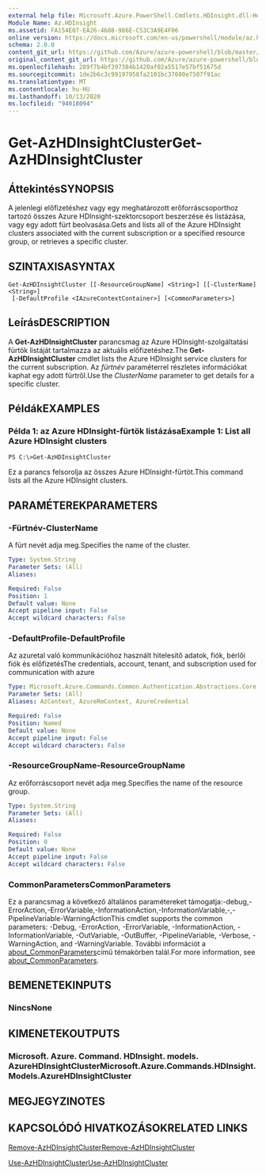 ```yaml
---
external help file: Microsoft.Azure.PowerShell.Cmdlets.HDInsight.dll-Help.xml
Module Name: Az.HDInsight
ms.assetid: FA154E07-EA26-4688-986E-C53C3A9E4F06
online version: https://docs.microsoft.com/en-us/powershell/module/az.hdinsight/get-azhdinsightcluster
schema: 2.0.0
content_git_url: https://github.com/Azure/azure-powershell/blob/master/src/HDInsight/HDInsight/help/Get-AzHDInsightCluster.md
original_content_git_url: https://github.com/Azure/azure-powershell/blob/master/src/HDInsight/HDInsight/help/Get-AzHDInsightCluster.md
ms.openlocfilehash: 289f7b4bf397384b1420af02a5517e57bf51675d
ms.sourcegitcommit: 1de2b6c3c99197958fa2101bc37680e7507f91ac
ms.translationtype: MT
ms.contentlocale: hu-HU
ms.lasthandoff: 10/13/2020
ms.locfileid: "94018094"
---
```

# <span data-ttu-id="fe8b1-101">Get-AzHDInsightCluster</span><span class="sxs-lookup"><span data-stu-id="fe8b1-101">Get-AzHDInsightCluster</span></span>

## <span data-ttu-id="fe8b1-102">Áttekintés</span><span class="sxs-lookup"><span data-stu-id="fe8b1-102">SYNOPSIS</span></span>
<span data-ttu-id="fe8b1-103">A jelenlegi előfizetéshez vagy egy meghatározott erőforráscsoporthoz tartozó összes Azure HDInsight-szektorcsoport beszerzése és listázása, vagy egy adott fürt beolvasása.</span><span class="sxs-lookup"><span data-stu-id="fe8b1-103">Gets and lists all of the Azure HDInsight clusters associated with the current subscription or a specified resource group, or retrieves a specific cluster.</span></span>

## <span data-ttu-id="fe8b1-104">SZINTAXISA</span><span class="sxs-lookup"><span data-stu-id="fe8b1-104">SYNTAX</span></span>

```
Get-AzHDInsightCluster [[-ResourceGroupName] <String>] [[-ClusterName] <String>]
 [-DefaultProfile <IAzureContextContainer>] [<CommonParameters>]
```

## <span data-ttu-id="fe8b1-105">Leírás</span><span class="sxs-lookup"><span data-stu-id="fe8b1-105">DESCRIPTION</span></span>
<span data-ttu-id="fe8b1-106">A **Get-AzHDInsightCluster** parancsmag az Azure HDInsight-szolgáltatási fürtök listáját tartalmazza az aktuális előfizetéshez.</span><span class="sxs-lookup"><span data-stu-id="fe8b1-106">The **Get-AzHDInsightCluster** cmdlet lists the Azure HDInsight service clusters for the current subscription.</span></span>
<span data-ttu-id="fe8b1-107">Az *fürtnév* paraméterrel részletes információkat kaphat egy adott fürtről.</span><span class="sxs-lookup"><span data-stu-id="fe8b1-107">Use the *ClusterName* parameter to get details for a specific cluster.</span></span>

## <span data-ttu-id="fe8b1-108">Példák</span><span class="sxs-lookup"><span data-stu-id="fe8b1-108">EXAMPLES</span></span>

### <span data-ttu-id="fe8b1-109">Példa 1: az Azure HDInsight-fürtök listázása</span><span class="sxs-lookup"><span data-stu-id="fe8b1-109">Example 1: List all Azure HDInsight clusters</span></span>
```
PS C:\>Get-AzHDInsightCluster
```

<span data-ttu-id="fe8b1-110">Ez a parancs felsorolja az összes Azure HDInsight-fürtöt.</span><span class="sxs-lookup"><span data-stu-id="fe8b1-110">This command lists all the Azure HDInsight clusters.</span></span>

## <span data-ttu-id="fe8b1-111">PARAMÉTEREK</span><span class="sxs-lookup"><span data-stu-id="fe8b1-111">PARAMETERS</span></span>

### <span data-ttu-id="fe8b1-112">-Fürtnév</span><span class="sxs-lookup"><span data-stu-id="fe8b1-112">-ClusterName</span></span>
<span data-ttu-id="fe8b1-113">A fürt nevét adja meg.</span><span class="sxs-lookup"><span data-stu-id="fe8b1-113">Specifies the name of the cluster.</span></span>

```yaml
Type: System.String
Parameter Sets: (All)
Aliases:

Required: False
Position: 1
Default value: None
Accept pipeline input: False
Accept wildcard characters: False
```

### <span data-ttu-id="fe8b1-114">-DefaultProfile</span><span class="sxs-lookup"><span data-stu-id="fe8b1-114">-DefaultProfile</span></span>
<span data-ttu-id="fe8b1-115">Az azuretal való kommunikációhoz használt hitelesítő adatok, fiók, bérlői fiók és előfizetés</span><span class="sxs-lookup"><span data-stu-id="fe8b1-115">The credentials, account, tenant, and subscription used for communication with azure</span></span>

```yaml
Type: Microsoft.Azure.Commands.Common.Authentication.Abstractions.Core.IAzureContextContainer
Parameter Sets: (All)
Aliases: AzContext, AzureRmContext, AzureCredential

Required: False
Position: Named
Default value: None
Accept pipeline input: False
Accept wildcard characters: False
```

### <span data-ttu-id="fe8b1-116">-ResourceGroupName</span><span class="sxs-lookup"><span data-stu-id="fe8b1-116">-ResourceGroupName</span></span>
<span data-ttu-id="fe8b1-117">Az erőforráscsoport nevét adja meg.</span><span class="sxs-lookup"><span data-stu-id="fe8b1-117">Specifies the name of the resource group.</span></span>

```yaml
Type: System.String
Parameter Sets: (All)
Aliases:

Required: False
Position: 0
Default value: None
Accept pipeline input: False
Accept wildcard characters: False
```

### <span data-ttu-id="fe8b1-118">CommonParameters</span><span class="sxs-lookup"><span data-stu-id="fe8b1-118">CommonParameters</span></span>
<span data-ttu-id="fe8b1-119">Ez a parancsmag a következő általános paramétereket támogatja:-debug,-ErrorAction,-ErrorVariable,-InformationAction,-InformationVariable,-,-PipelineVariable-WarningAction</span><span class="sxs-lookup"><span data-stu-id="fe8b1-119">This cmdlet supports the common parameters: -Debug, -ErrorAction, -ErrorVariable, -InformationAction, -InformationVariable, -OutVariable, -OutBuffer, -PipelineVariable, -Verbose, -WarningAction, and -WarningVariable.</span></span> <span data-ttu-id="fe8b1-120">További információt a [about_CommonParameters](http://go.microsoft.com/fwlink/?LinkID=113216)című témakörben talál.</span><span class="sxs-lookup"><span data-stu-id="fe8b1-120">For more information, see [about_CommonParameters](http://go.microsoft.com/fwlink/?LinkID=113216).</span></span>

## <span data-ttu-id="fe8b1-121">BEMENETEK</span><span class="sxs-lookup"><span data-stu-id="fe8b1-121">INPUTS</span></span>

### <span data-ttu-id="fe8b1-122">Nincs</span><span class="sxs-lookup"><span data-stu-id="fe8b1-122">None</span></span>

## <span data-ttu-id="fe8b1-123">KIMENETEK</span><span class="sxs-lookup"><span data-stu-id="fe8b1-123">OUTPUTS</span></span>

### <span data-ttu-id="fe8b1-124">Microsoft. Azure. Command. HDInsight. models. AzureHDInsightCluster</span><span class="sxs-lookup"><span data-stu-id="fe8b1-124">Microsoft.Azure.Commands.HDInsight.Models.AzureHDInsightCluster</span></span>

## <span data-ttu-id="fe8b1-125">MEGJEGYZI</span><span class="sxs-lookup"><span data-stu-id="fe8b1-125">NOTES</span></span>

## <span data-ttu-id="fe8b1-126">KAPCSOLÓDÓ HIVATKOZÁSOK</span><span class="sxs-lookup"><span data-stu-id="fe8b1-126">RELATED LINKS</span></span>

[<span data-ttu-id="fe8b1-127">Remove-AzHDInsightCluster</span><span class="sxs-lookup"><span data-stu-id="fe8b1-127">Remove-AzHDInsightCluster</span></span>](./Remove-AzHDInsightCluster.md)

[<span data-ttu-id="fe8b1-128">Use-AzHDInsightCluster</span><span class="sxs-lookup"><span data-stu-id="fe8b1-128">Use-AzHDInsightCluster</span></span>](./Use-AzHDInsightCluster.md)



